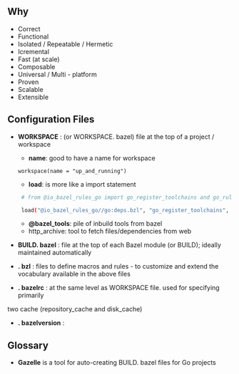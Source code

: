 ## Why

* Correct
* Functional
* Isolated / Repeatable / Hermetic
* Icremental
* Fast (at scale)
* Composable
* Universal / Multi - platform
* Proven
* Scalable
* Extensible

## Configuration Files

* **WORKSPACE** : (or WORKSPACE. bazel) file at the top of a project / workspace
  + **name**: good to have a name for workspace
  ``` 
  workspace(name = "up_and_running")
  ```

  + **load**: is more like a import statement
  ``` bash
   # from @io_bazel_rules_go import go_register_toolchains and go_rules_dependencies
  
   load("@io_bazel_rules_go//go:deps.bzl", "go_register_toolchains", "go_rules_dependencies")
  ```

  + **@bazel_tools**: pile of inbuild tools from bazel
  + http_archive: tool to fetch files/dependencies from web

* **BUILD. bazel** : file at the top of each Bazel module (or BUILD); ideally 
maintained automatically

* **. bzl** : files to define macros and rules - to customize and extend the vocabulary 
available in the above files

* **. bazelrc** : at the same level as WORKSPACE file. used for specifying primarily 

two cache (repository_cache and disk_cache)

* **. bazelversion** : 

## Glossary

* **Gazelle** is a tool for auto-creating BUILD. bazel files for Go projects
